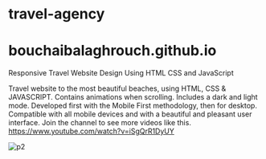 # travel-agency

# bouchaibalaghrouch.github.io
Responsive Travel Website Design Using HTML CSS and JavaScript

Travel website to the most beautiful beaches, using HTML, CSS & JAVASCRIPT.
Contains animations when scrolling.
Includes a dark and light mode.
Developed first with the Mobile First methodology, then for desktop.
Compatible with all mobile devices and with a beautiful and pleasant user interface.
Join the channel to see more videos like this. https://www.youtube.com/watch?v=iSgQrR1DyUY

![p2](https://user-images.githubusercontent.com/132063719/235997814-7446672c-344a-4149-b3a7-994ae1713ed6.png)
